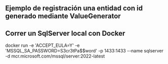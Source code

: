 ## Ejemplo de registración una entidad con id generado mediante ValueGenerator

## Correr un SqlServer local con Docker

docker run -e 'ACCEPT_EULA=Y' -e 'MSSQL_SA_PASSWORD=S3cr3tPa$$word' -p 1433:1433 --name sqlserver -d mcr.microsoft.com/mssql/server:2022-latest